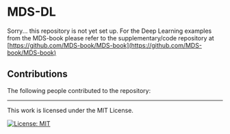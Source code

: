 # MDS-DL
Sorry... this repository is not yet set up. For the Deep Learning examples from the MDS-book please refer to the supplementary/code repository at
[https://github.com/MDS-book/MDS-book](https://github.com/MDS-book/MDS-book)




## Contributions
The following people contributed to the repository:


<!-- ## Change Log

<b>0.1.0</b> (Jan 27, 2024)
- first release

<b>0.1.1</b> (Jan 27, 2024)
- edit README.md
- add documentation -->


<hr>
This work is licensed under the MIT License.

[![License: MIT](https://img.shields.io/badge/License-MIT-yellow.svg)](https://opensource.org/licenses/MIT)


